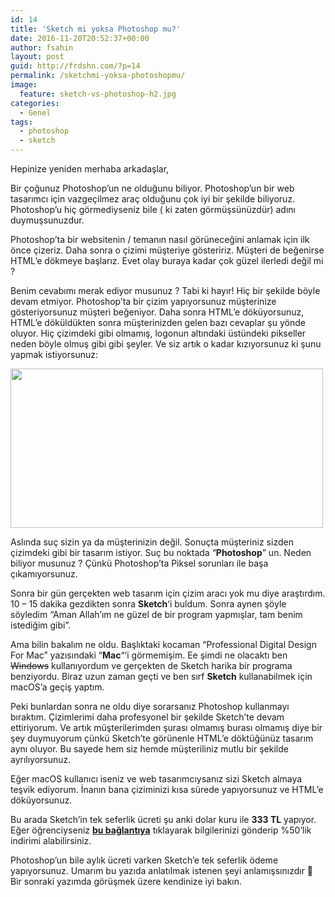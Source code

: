 ```yaml
---
id: 14
title: 'Sketch mi yoksa Photoshop mu?'
date: 2016-11-20T20:52:37+00:00
author: fsahin
layout: post
guid: http://frdshn.com/?p=14
permalink: /sketchmi-yoksa-photoshopmu/
image: 
  feature: sketch-vs-photoshop-h2.jpg
categories:
  - Genel
tags:
  - photoshop
  - sketch
---
```

Hepinize yeniden merhaba arkadaşlar,

Bir çoğunuz Photoshop&#8217;un ne olduğunu biliyor. Photoshop&#8217;un bir web tasarımcı için vazgeçilmez araç olduğunu çok iyi bir şekilde biliyoruz. Photoshop&#8217;u hiç görmediyseniz bile ( ki zaten görmüşsünüzdür) adını duymuşsunuzdur.

Photoshop&#8217;ta bir websitenin / temanın nasıl görüneceğini anlamak için ilk önce çizeriz. Daha sonra o çizimi müşteriye gösteririz. Müşteri de beğenirse HTML&#8217;e dökmeye başlarız. Evet olay buraya kadar çok güzel ilerledi değil mi ?

Benim cevabımı merak ediyor musunuz ? Tabi ki hayır! Hiç bir şekilde böyle devam etmiyor. Photoshop&#8217;ta bir çizim yapıyorsunuz müşterinize gösteriyorsunuz müşteri beğeniyor. Daha sonra HTML&#8217;e döküyorsunuz, HTML&#8217;e döküldükten sonra müşterinizden gelen bazı cevaplar şu yönde oluyor. Hiç çizimdeki gibi olmamış, logonun altındaki üstündeki pikseller neden böyle olmuş gibi gibi şeyler. Ve siz artık o kadar kızıyorsunuz ki şunu yapmak istiyorsunuz:

<img class="alignnone size-medium" src="http://p.fod4.com/p/media/d5fad38bb9/AStEDAzUSIuto0WxNRiM_The%20hot%20chick%20Pillow.gif" alt="" width="500" height="255" />

Aslında suç sizin ya da müşterinizin değil. Sonuçta müşteriniz sizden çizimdeki gibi bir tasarım istiyor. Suç bu noktada &#8220;**Photoshop**&#8221; un. Neden biliyor musunuz ? Çünkü Photoshop&#8217;ta Piksel sorunları ile başa çıkamıyorsunuz.

Sonra bir gün gerçekten web tasarım için çizim aracı yok mu diye araştırdım. 10 &#8211; 15 dakika gezdikten sonra **Sketch**&#8216;i buldum. Sonra aynen şöyle söyledim &#8220;Aman Allah&#8217;ım ne güzel de bir program yapmışlar, tam benim istediğim gibi&#8221;.

Ama bilin bakalım ne oldu. Başlıktaki kocaman &#8220;Professional Digital Design For Mac&#8221; yazısındaki &#8220;**Mac**&#8220;&#8216;i görmemişim. Ee şimdi ne olacaktı ben <del>Windows</del> kullanıyordum ve gerçekten de Sketch harika bir programa benziyordu. Biraz uzun zaman geçti ve ben sırf **Sketch** kullanabilmek için macOS&#8217;a geçiş yaptım.

Peki bunlardan sonra ne oldu diye sorarsanız Photoshop kullanmayı bıraktım. Çizimlerimi daha profesyonel bir şekilde Sketch&#8217;te devam ettiriyorum. Ve artık müşterilerimden şurası olmamış burası olmamış diye bir şey duymuyorum çünkü Sketch&#8217;te görünenle HTML&#8217;e döktüğünüz tasarım aynı oluyor. Bu sayede hem siz hemde müşteriliniz mutlu bir şekilde ayrılıyorsunuz.

Eğer macOS kullanıcı iseniz ve web tasarımcıysanız sizi Sketch almaya teşvik ediyorum. İnanın bana çiziminizi kısa sürede yapıyorsunuz ve HTML&#8217;e döküyorsunuz.

Bu arada Sketch&#8217;in tek seferlik ücreti şu anki dolar kuru ile **333 TL** yapıyor. Eğer öğrenciyseniz [**bu bağlantıya**](https://www.sketchapp.com/store/edu/) tıklayarak bilgilerinizi gönderip %50&#8217;lik indirimi alabilirsiniz.

Photoshop&#8217;un bile aylık ücreti varken Sketch&#8217;e tek seferlik ödeme yapıyorsunuz. Umarım bu yazıda anlatılmak istenen şeyi anlamışsınızdır 🙂 Bir sonraki yazımda görüşmek üzere kendinize iyi bakın.